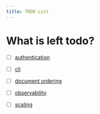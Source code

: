 ```yaml
---
title: TODO List
---
```



What is left todo?
==================

- [ ] [authentication](./next-authentication-providers)
- [ ] [cli](./next-cli)
- [ ] [document ordering](./next-document-ordering)
- [ ] [observability](./next-observability)
- [ ] [scaling](./next-scaling)

